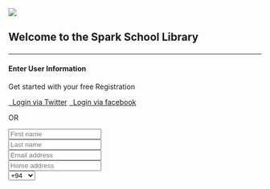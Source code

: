 <html>

<head>
	<meta charset="utf-8">
	<meta name="viewport" content="width=device-width">
	<title>repl.it</title>
	<link href="style.css" rel="stylesheet" type="text/css" />
</head>

<body>
	<script src="script.js">
	</script>
</body>

</html>
<link href="//maxcdn.bootstrapcdn.com/bootstrap/4.0.0/css/bootstrap.min.css" rel="stylesheet" id="bootstrap-css">
<script src="//maxcdn.bootstrapcdn.com/bootstrap/4.0.0/js/bootstrap.min.js">
</script>
<script src="//cdnjs.cloudflare.com/ajax/libs/jquery/3.2.1/jquery.min.js">
</script>
<!------ Include the above in your HEAD tag ---------->

<link rel="stylesheet" href="https://use.fontawesome.com/releases/v5.0.8/css/all.css">


<div class="ft-left">
	<div class="ft-logo">
		<img src="https://www.spark.lk/wp-content/themes/sparkLk/images/spark-logo.svg"> 
          <h2><p class="text-center"><b>Welcome to the Spark School Library</b></h2></a></p>
<hr>





<div class="card bg-light">
<article class="card-body mx-auto" style="max-width: 400px;">
	<h4 class="card-title mt-3 text-center">Enter User Information</h4>
	<p class="text-center">Get started with your free Registration</p>
	<p>

  <a href="" class="btn btn-block btn-twitter"> <i class="fab fa-twitter"></i>   Login via Twitter</a>
		<a href="" class="btn btn-block btn-facebook"> <i class="fab fa-facebook-f"></i>   Login via facebook</a>
	</p>
	<p class="divider-text">
        <span class="bg-light">OR</span>
    </p>
	<form>
	<div class="form-group input-group">
		<div class="input-group-prepend">
		    <span class="input-group-text"> <i class="fa fa-user"></i> </span>
		 </div>
        <input name="" class="form-control" placeholder="First name" type="text">
    </div> <!-- form-group// -->
    <div class="form-group input-group">
    	<div class="input-group-prepend">
		    <span class="input-group-text"> <i class="fa fa-user"></i> </span>
		 </div>
        <input name="" class="form-control" placeholder="Last name" type="text">
    </div> <!-- form-group// -->
    <div class="form-group input-group">
    	<div class="input-group-prepend">
		    <span class="input-group-text"> <i class="fa fa-envelope"></i> </span>
     </div>
        <input name="" class="form-control" placeholder="Email address" type="text">
    </div> <!-- form-group// -->
    <div class="form-group input-group">
    	<div class="input-group-prepend">
		    <span class="input-group-text"> <i class="fa fa-home"></i> </span>
     </div>
        <input name="" class="form-control" placeholder="Home address" type="email">
    </div> <!-- form-group// -->
    <div class="form-group input-group">
    	<div class="input-group-prepend">
		    <span class="input-group-text"> <i class="fa fa-phone"></i> </span>
		</div>
		<select class="custom-select" style="max-width: 120px;">
		    <option selected="">+94</option>
		    <option value="1">+95</option>
		    <option value="2">+96</option>
		    <option value="3">+97</option>
        <option value="4">+98</option>
        <option value="5">+62</option>
        <option value="6">+964</option>
        <option value="7">+973</option>
        <option value="8">+997</option>
        <option value="9">+995</option>
        <option value="10">+850</option>
        <option value="11">+81</option>
        <option value="12">+880</option>

		</select>
    
    
    	<input name="" class="form-control" placeholder="Contact" type="text">
    </div> <!-- form-group// -->
    <div class="form-group input-group">
    	<div class="input-group-prepend">
		    <span class="input-group-text"> <i class="fa fa-building"></i> </span>
	 </div>
		<select class="form-control">
			<option selected="">User Type</option>
			<option>School</option>
			<option>University</option>
			<option>Employee</option>
		</select>
	</div> <!-- form-group end.// -->
    <div class="form-group input-group">
    	<div class="input-group-prepend">
		    <span class="input-group-text"> <i class="fa fa-lock"></i> </span>
		</div>
        <input class="form-control" placeholder="Create password" type="password">
    </div> <!-- form-group// -->
    <div class="form-group input-group">
    	<div class="input-group-prepend">
		    <span class="input-group-text">
          <i class="fa fa-check"></i> </span>
		</div>
        <input class="form-control" placeholder="Repeat password" type="password">
    </div> <!-- form-group// -->                               


<script src="https://cdnjs.cloudflare.com/ajax/libs/jquery.payment/3.0.0/jquery.payment.min.js"></script>
<div class="padding">
    <div class="row">
        <div class="container-fluid d-flex justify-content-center">
            <div class="col-sm-8 col-md-6">
                <div class="card">
                    <div class="card-header">
                        <div class="row">
                            <div class="col-md-6"> <span>Payment Type</span> </div>
                            <div class="col-md-6 text-right" style="margin-top: -5px;"> <img src="https://img.icons8.com/color/36/000000/visa.png"> <img src="https://img.icons8.com/color/36/000000/mastercard.png"> <img src="https://img.icons8.com/color/36/000000/amex.png"> </div>
                        </div>
                    </div>
                    <div class="card-body" style="height: 350px" >
                        <div class="form-group"> <label for="cc-number" class="control-label">CARD NUMBER</label> <input id="cc-number" type="tel" class="input-lg form-control cc-number" autocomplete="cc-number" placeholder="•••• •••• •••• ••••" required> </div>
                        <div class="row">
                            <div class="col-md-6">
                                <div class="form-group"> <label for="cc-exp" class="control-label">CARD EXPIRY</label> <input id="cc-exp" type="tel" class="input-lg form-control cc-exp" autocomplete="cc-exp" placeholder="•• / ••" required> </div>
                            </div>
                            <div class="col-md-6">
                                <div class="form-group"> <label for="cc-cvc" class="control-label">CARD CVC</label> <input id="cc-cvc" type="tel" class="input-lg form-control cc-cvc" autocomplete="off" placeholder="••••" required> </div>
                            </div>
                        </div>
                        <div class="form-group"> <label for="numeric" class="control-label">CARD HOLDER NAME</label> <input type="text" class="input-lg form-control"> 
                       </div>
                         
                       <form>
                         <div>
                        <div class="form-group"> <input value="MAKE PAYMENT" type="button" class="btn btn-success btn-lg form-control" font="open sans" thickness="bold "style="font-size: .8rem;"> </div>
                     </div>
                 </div>
             </div>
          </div>
        </div>
     </div>
</div>
</form>
<br>
<p>
	</div>
        </div>
        <div class="form-group">
</p>




</div>
<div class="text-center"><label class="checkbox-inline"><input type="checkbox" required="required"> I accept the <a href="#">Terms of Use</a> &amp; <a href="#">Privacy Policy</a></label>
		</div>
	
	
		<div class="form-group">
            <div class="text-center"><button type="submit" text size="10pt" thickness="bold" class="btn btn-primary btn-lg" a href="https://replit.com/@KAVINDUPRABASHW/complete-registration#index.html">  Submit</button>
        </div>
    </form>
<form>
<br>
<br><br>
<article class="bg-secondary mb-3">  
<div class="card-body text-center">
    <h3 class="text-white mt-3">Spark Foundation</h3>
<p class="h5 text-white">We envision a world in which all children can pursue a quality education that enables them to reach their full potential and contribute to their communities and the world.</p>   <br>
<p><a class="btn btn-warning" target="_blank" href="https://www.spark.lk/our-programmes/spark-foundation.html"> Spark Foundation Website
 <i class="fa fa-window-restore"></i></a></p>
</div>
<br><br>
</article>



<footer>
		<div class="footer-wrap">
			<div class="ft-top">
				<div class="ft-left">
					<div class="ft-left-desc">
						<center><h4>Don’t be shy to reach us. We’re looking forward to speaking to you!</h4></center>
					</div>
				
				
			


    
		 <center><a href="imkavinduprabashwara@gmail.com">imkavinduprabashwara@gmail.com</a></i> </span>
		</div></center>


				<br>			
				<center><div class="ft-info">
						<div class="copy-text" style="margin-right: 0;">All copyrights reserved by Spark Foundation Library.</center></br></div>






											</div>
				</div>
			</div>
